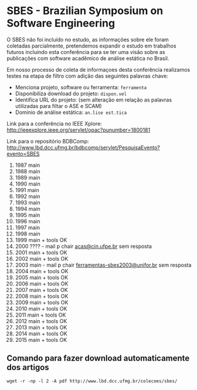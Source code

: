 # SBES - Brazilian Symposium on Software Engineering

O SBES não foi incluído no estudo, as informações sobre ele foram coletadas
parcialmente, pretendemos expandir o estudo em trabalhos futuros incluindo esta
conferência para se ter uma visão sobre as publicações com software acadêmico
de análise estática no Brasil.

Em nosso processo de coleta de informaçoes desta conferência realizamos
testes na etapa de filtro com adição das seguintes palavras chave:

* Menciona projeto, software ou ferramenta: `ferramenta`
* Disponibiliza download do projeto: `dispon.vel`
* Identifica URL do projeto: (sem alteração em relação as palavras utilizadas para filtar o ASE e SCAM)
* Domínio de análise estática: `an.lise est.tica`

Link para a conferência no IEEE Xplore: http://ieeexplore.ieee.org/servlet/opac?punumber=1800181

Link para o repositório BDBComp: http://www.lbd.dcc.ufmg.br/bdbcomp/servlet/PesquisaEvento?evento=SBES

1. 1987 main
1. 1988 main
1. 1989 main
1. 1990 main
1. 1991 main
1. 1992 main
1. 1993 main
1. 1994 main
1. 1995 main
1. 1996 main
1. 1997 main
1. 1998 main
1. 1999 main + tools OK
1. 2000 ???? - mail p chair <acas@cin.ufpe.br> sem resposta 
1. 2001 main + tools OK
1. 2002 main + tools OK
1. 2003 main - mail p chair <ferramentas-sbes2003@unifor.br> sem resposta
1. 2004 main + tools OK
1. 2005 main + tools OK
1. 2006 main + tools OK
1. 2007 main + tools OK
1. 2008 main + tools OK
1. 2009 main + tools OK
1. 2010 main + tools OK
1. 2011 main + tools OK
1. 2012 main + tools OK
1. 2013 main + tools OK
1. 2014 main + tools OK
1. 2015 main + tools OK

## Comando para fazer download automaticamente dos artigos

    wget -r -np -l 2 -A pdf http://www.lbd.dcc.ufmg.br/colecoes/sbes/
